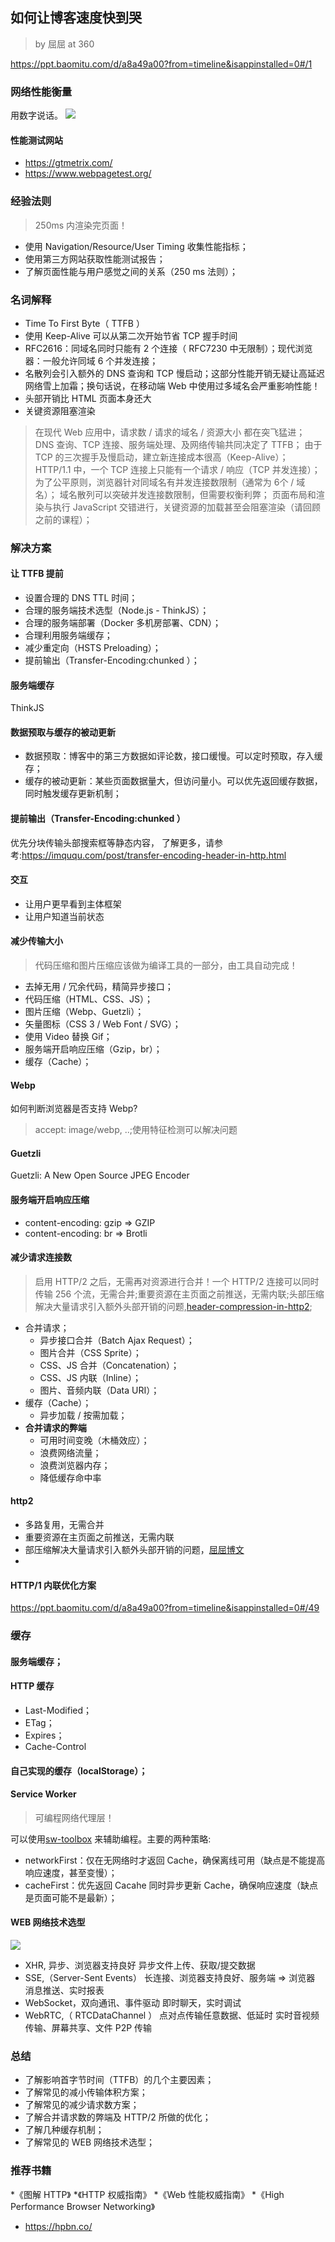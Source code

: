 ## 如何让博客速度快到哭
> by 屈屈 at 360 

https://ppt.baomitu.com/d/a8a49a00?from=timeline&isappinstalled=0#/1

### 网络性能衡量
用数字说话。
![](https://p4.ssl.qhimg.com/t014d8419409c7d3468.png) 

#### 性能测试网站
* https://gtmetrix.com/
* https://www.webpagetest.org/

### 经验法则
> 250ms 内渲染完页面！  

* 使用 Navigation/Resource/User Timing 收集性能指标；
* 使用第三方网站获取性能测试报告；
* 了解页面性能与用户感觉之间的关系（250 ms 法则）；

### 名词解释
* Time To First Byte（ TTFB ）
* 使用 Keep-Alive 可以从第二次开始节省 TCP 握手时间
* RFC2616：同域名同时只能有 2 个连接（ RFC7230 中无限制）；现代浏览器：一般允许同域 6 个并发连接；
* 名散列会引入额外的 DNS 查询和 TCP 慢启动；这部分性能开销无疑让高延迟网络雪上加霜；换句话说，在移动端 Web 中使用过多域名会严重影响性能！
* 头部开销比 HTML 页面本身还大
* 关键资源阻塞渲染

> 在现代 Web 应用中，请求数 / 请求的域名 / 资源大小 都在突飞猛进；
DNS 查询、TCP 连接、服务端处理、及网络传输共同决定了 TTFB；
由于 TCP 的三次握手及慢启动，建立新连接成本很高（Keep-Alive）；
HTTP/1.1 中，一个 TCP 连接上只能有一个请求 / 响应（TCP 并发连接）；
为了公平原则，浏览器针对同域名有并发连接数限制（通常为 6个 / 域名）；
域名散列可以突破并发连接数限制，但需要权衡利弊；
页面布局和渲染与执行 JavaScript 交错进行，关键资源的加载甚至会阻塞渲染（请回顾之前的课程）；

### 解决方案

#### 让 TTFB 提前
* 设置合理的 DNS TTL 时间；
* 合理的服务端技术选型（Node.js - ThinkJS）；
* 合理的服务端部署（Docker 多机房部署、CDN）；
* 合理利用服务端缓存；
* 减少重定向（HSTS Preloading）；
* 提前输出（Transfer-Encoding:chunked ）；

#### 服务端缓存
ThinkJS

#### 数据预取与缓存的被动更新
* 数据预取：博客中的第三方数据如评论数，接口缓慢。可以定时预取，存入缓存；
* 缓存的被动更新：某些页面数据量大，但访问量小。可以优先返回缓存数据，同时触发缓存更新机制； 

#### 提前输出（Transfer-Encoding:chunked ）
优先分块传输头部搜索框等静态内容，
了解更多，请参考:https://imququ.com/post/transfer-encoding-header-in-http.html 

#### 交互
* 让用户更早看到主体框架
* 让用户知道当前状态


#### 减少传输大小
> 代码压缩和图片压缩应该做为编译工具的一部分，由工具自动完成！ 

* 去掉无用 / 冗余代码，精简异步接口；
* 代码压缩（HTML、CSS、JS）；
* 图片压缩（Webp、Guetzli）；
* 矢量图标（CSS 3 / Web Font / SVG）；
* 使用 Video 替换 Gif；
* 服务端开启响应压缩（Gzip，br）；
* 缓存（Cache）；

#### Webp
如何判断浏览器是否支持 Webp?
> accept: image/webp, ..;使用特征检测可以解决问题

#### Guetzli
Guetzli: A New Open Source JPEG Encoder


####  服务端开启响应压缩
* content-encoding: gzip         =>            GZIP 
* content-encoding: br            =>            Brotli

#### 减少请求连接数
> 启用 HTTP/2 之后，无需再对资源进行合并！一个 HTTP/2 连接可以同时传输 256 个流，无需合并;重要资源在主页面之前推送，无需内联;头部压缩解决大量请求引入额外头部开销的问题,[header-compression-in-http2](https://imququ.com/post/header-compression-in-http2.html); 

* 合并请求；
  - 异步接口合并（Batch Ajax Request）；
  - 图片合并（CSS Sprite）；
  - CSS、JS 合并（Concatenation）；
  - CSS、JS 内联（Inline）；
  - 图片、音频内联（Data URI）；
* 缓存（Cache）；
  - 异步加载 / 按需加载；
* **合并请求的弊端**
  - 可用时间变晚（木桶效应）；
  - 浪费网络流量；
  - 浪费浏览器内存；
  - 降低缓存命中率

#### http2
* 多路复用，无需合并
* 重要资源在主页面之前推送，无需内联
* 部压缩解决大量请求引入额外头部开销的问题，[屈屈博文](https://imququ.com/post/header-compression-in-http2.html)
* 


#### HTTP/1 内联优化方案
https://ppt.baomitu.com/d/a8a49a00?from=timeline&isappinstalled=0#/49


### 缓存
#### 服务端缓存；

#### HTTP 缓存
* Last-Modified；
* ETag；
* Expires；
* Cache-Control

#### 自己实现的缓存（localStorage）；

#### Service Worker
> 可编程网络代理层！ 

可以使用[sw-toolbox](https://googlechrome.github.io/sw-toolbox/) 来辅助编程。主要的两种策略:
* networkFirst：仅在无网络时才返回 Cache，确保离线可用（缺点是不能提高响应速度，甚至变慢）；
* cacheFirst：优先返回 Cacahe 同时异步更新 Cache，确保响应速度（缺点是页面可能不是最新）；

#### WEB 网络技术选型
![](https://p1.ssl.qhimg.com/t01493a3c2e859401eb.png)  

* XHR, 异步、浏览器支持良好	异步文件上传、获取/提交数据
* SSE​​​​​,（Server-Sent Events）	长连接、浏览器支持良好、服务端 => 浏览器	消息推送、实时报表
* WebSocket，双向通讯、事件驱动	即时聊天，实时调试
* WebRTC,（ RTCDataChannel ）	点对点传输任意数据、低延时	实时音视频传输、屏幕共享、文件 P2P 传输


### 总结
* 了解影响首字节时间（TTFB）的几个主要因素；
* 了解常见的减小传输体积方案；
* 了解常见的减少请求数方案；
* 了解合并请求数的弊端及 HTTP/2 所做的优化；
* 了解几种缓存机制；
* 了解常见的 WEB 网络技术选型；

### 推荐书籍
*《图解 HTTP》
*《HTTP 权威指南》
*《Web 性能权威指南》
*《High Performance Browser Networking》
* https://hpbn.co/
